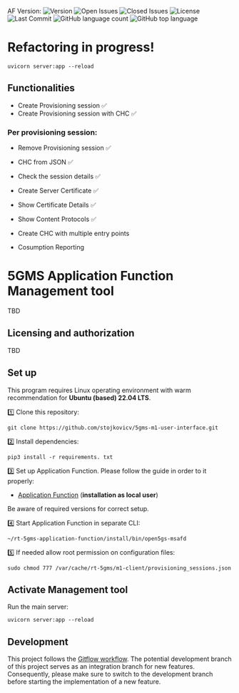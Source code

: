 AF Version: ![Version](https://img.shields.io/github/v/tag/5G-MAG/rt-5gms-application-function?label=version)
![Open Issues](https://img.shields.io/github/issues-raw/stojkovicv/5gms-m1-management-tool)
![Closed Issues](https://img.shields.io/github/issues-closed-raw/stojkovicv/5gms-m1-management-tool)
![License](https://img.shields.io/github/license/stojkovicv/5gms-m1-management-tool)
![Last Commit](https://img.shields.io/github/last-commit/stojkovicv/5gms-m1-management-tool)
![GitHub language count](https://img.shields.io/github/languages/count/stojkovicv/5gms-m1-management-tool)
![GitHub top language](https://img.shields.io/github/languages/top/stojkovicv/5gms-m1-management-tool)



# Refactoring in progress!

```
uvicorn server:app --reload
```

## Functionalities

- Create Provisioning session ✅
- Create Provisioning session with CHC ✅

### Per provisioning session:
- Remove Provisioning session ✅
- CHC from JSON ✅
- Check the session details ✅

- Create Server Certificate ✅
- Show Certificate Details ✅

- Show Content Protocols ✅

- Create CHC with multiple entry points

- Cosumption Reporting


# 5GMS Application Function Management tool
TBD
## Licensing and authorization
TBD

## Set up
This program requires Linux operating environment with warm recommendation for **Ubuntu (based) 22.04 LTS**.

1️⃣ Clone this repository:

```
git clone https://github.com/stojkovicv/5gms-m1-user-interface.git
```
2️⃣ Install dependencies:

```
pip3 install -r requirements. txt
```

3️⃣ Set up Application Function. Please follow the guide in order to it properly:
- [Application Function](https://github.com/5G-MAG/rt-5gms-application-function/wiki/Testing-as-a-Local-User) (**installation as local user**)

Be aware of required versions for correct setup.

4️⃣ Start Application Function in separate CLI:

```
~/rt-5gms-application-function/install/bin/open5gs-msafd
```

5️⃣ If needed allow root permission on configuration files:

```
sudo chmod 777 /var/cache/rt-5gms/m1-client/provisioning_sessions.json
```
 
## Activate Management tool

Run the main server:

```
uvicorn server:app --reload
```

## Development
This project follows the [Gitflow workflow](https://www.atlassian.com/git/tutorials/comparing-workflows/gitflow-workflow). The potential development branch of this project serves as an integration branch for new features. Consequently, please make sure to switch to the development branch before starting the implementation of a new feature.
